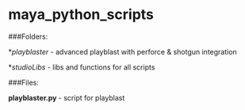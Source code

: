 # maya_python_scripts
###Folders:

**playblaster* - advanced playblast with perforce & shotgun integration

**studioLibs* - libs and functions for all scripts


###Files:

**playblaster.py** - script for playblast
